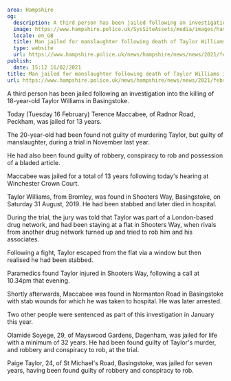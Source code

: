 ```yaml
area: Hampshire
og:
  description: A third person has been jailed following an investigation into the killing of 18-year-old Taylor Williams in Basingstoke.
  image: https://www.hampshire.police.uk/SysSiteAssets/media/images/hampshire/news/2021/february/maccabee-court-result.jpg?crop=(4,0,1383,726)&amp;w=600&amp;h=300&amp;scale=both
  locale: en_GB
  title: Man jailed for manslaughter following death of Taylor Williams in Basingstoke
  type: website
  url: https://www.hampshire.police.uk/news/hampshire/news/news/2021/february/man-jailed-for-manslaughter-following-death-of-taylor-williams-in-basingstoke/
publish:
  date: 15:12 16/02/2021
title: Man jailed for manslaughter following death of Taylor Williams in Basingstoke | Hampshire Constabulary
url: https://www.hampshire.police.uk/news/hampshire/news/news/2021/february/man-jailed-for-manslaughter-following-death-of-taylor-williams-in-basingstoke/
```

A third person has been jailed following an investigation into the killing of 18-year-old Taylor Williams in Basingstoke.

Today (Tuesday 16 February) Terence Maccabee, of Radnor Road, Peckham, was jailed for 13 years.

The 20-year-old had been found not guilty of murdering Taylor, but guilty of manslaughter, during a trial in November last year.

He had also been found guilty of robbery, conspiracy to rob and possession of a bladed article.

Maccabee was jailed for a total of 13 years following today's hearing at Winchester Crown Court.

Taylor Williams, from Bromley, was found in Shooters Way, Basingstoke, on Saturday 31 August, 2019. He had been stabbed and later died in hospital.

During the trial, the jury was told that Taylor was part of a London-based drug network, and had been staying at a flat in Shooters Way, when rivals from another drug network turned up and tried to rob him and his associates.

Following a fight, Taylor escaped from the flat via a window but then realised he had been stabbed.

Paramedics found Taylor injured in Shooters Way, following a call at 10.34pm that evening.

Shortly afterwards, Maccabee was found in Normanton Road in Basingstoke with stab wounds for which he was taken to hospital. He was later arrested.

Two other people were sentenced as part of this investigation in January this year.

Olamide Soyege, 29, of Mayswood Gardens, Dagenham, was jailed for life with a minimum of 32 years. He had been found guilty of Taylor's murder, and robbery and conspiracy to rob, at the trial.

Paige Taylor, 24, of St Michael's Road, Basingstoke, was jailed for seven years, having been found guilty of robbery and conspiracy to rob.
